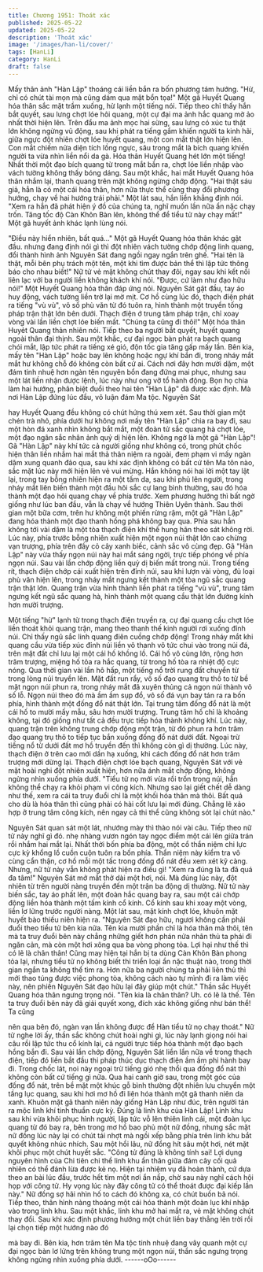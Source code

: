 ```yaml
---
title: Chương 1951: Thoát xác
published: 2025-05-22
updated: 2025-05-22
description: 'Thoát xác'
image: '/images/han-li/cover/'
tags: [HanLi]
category: HanLi
draft: false
---
```


Mấy thân ảnh "Hàn Lập" thoáng cái liền bắn ra bốn phương tám
hướng.
"Hừ, chỉ có chút tài mọn mà cũng dám qua mặt bổn tọa!"
Một gã Huyết Quang hóa thân sắc mặt trầm xuống, hừ lạnh một
tiếng nói.
Tiếp theo chỉ thấy hắn bắt quyết, sau lưng chợt lóe hôi quang,
một cự đại ma ảnh hắc quang mờ ảo nhất thời hiện lên. Trên đẩu
ma ảnh mọc hai sừng, sau lưng có xúc tu thật lớn không ngừng
vũ động, sau khi phát ra tiếng gầm khiến người ta kinh hãi, giữa
ngực đột nhiên chợt lóe huyết quang, một con mắt thật lớn hiện
lên. Con mắt chiếm nửa diện tích lồng ngực, sâu trong mắt là bích
quang khiến người ta vừa nhìn liền nổi da gà.
Hóa thân Huyết Quang hét lớn một tiếng!
Nhất thời một đạo bích quang từ trong mắt bắn ra, chợt lóe liền
nhập vào vách tường không thấy bóng dáng. Sau một khắc, hai
mắt Huyết Quang hóa thân nhắm lại, thanh quang trên mặt không
ngừng chớp động.
"Hai thật sáu giả, hẳn là có một cái hóa thân, hơn nữa thực thể
cũng thay đổi phương hướng, chạy về hai hướng trái phải."
Một lát sau, hắn liền khẳng định nói.
"Xem ra hắn đã phát hiện ý đồ của chúng ta, nghĩ muốn lần nữa
ẩn nặc chạy trốn. Tăng tốc độ Càn Khôn Bàn lên, không thể để
tiểu tử này chạy mất!"
Một gã huyết ảnh khác lạnh lùng nói.

"Điều này hiển nhiên, bất quá..."
Một gã Huyết Quang hóa thân khác gật đầu. nhưng đang định nói
gì thì đột nhiên vách tường chớp động linh quang, đổi thành hình
ảnh Nguyên Sát đang ngồi ngay ngắn trên ghế.
"Hai tên là thật, mỗi bên phụ trách một tên, một khi tìm được bản
thể thì lập tức thông báo cho nhau biết!"
Nữ tử vẻ mặt không chút thay đôi, ngay sau khi kết nối liên lạc với
ba người liền không khách khí nói.
"Được, cứ làm như đạo hữu nói!"
Một Huyết Quang hóa thân đáp ứng nói.
Nguyên Sát gật đầu, tay áo huy động, vách tường liền trờ lại mờ
mịt. Cơ hồ cùng lúc đó, thạch điện phát ra tiếng "vù vù", vô số phù
văn từ đó tuôn ra, hình thành một truyền tống pháp trận thật lớn
bên dưới. Thạch điện ớ trung tâm pháp trận, chỉ xoay vòng vài lần
liền chợt lóe biến mất.
"Chúng ta cũng đi thôi!"
Một hóa thân Huyẻt Quang thản nhiên nói.
Tiếp theo ba người bắt quyết, huyết quang ngoài thân đại thịnh.
Sau một khắc, cự đại ngọc bàn phát ra bạch quang chói mắt, lập
tức phát ra tiếng xé gió, độn tốc gia tăng gấp mấy lần.
Bên kia, mấy tên "Hàn Lập" hoặc bay lên không hoặc ngự khí bắn
đi, trong nháy mắt mắt hư không chỗ đó không còn bất cứ ai.
Cách nơi đây hơn mười dặm, một đám tinh nhuệ hơn ngàn tên
nguyên bổn đang đứng mai phục, nhưng sau một lát liền nhận
được lệnh, lúc này như ong vỡ tổ hành động. Bọn họ chia làm hai
hướng, phân biệt đuổi theo hai tên "Hàn Lập" đã được xác định.
Mà nơi Hàn Lập đứng lúc đầu, vô luận đám Ma tộc. Nguyên Sát

hay Huyết Quang đều không có chút hứng thú xem xét. Sau thời
gian một chén trà nhỏ, phía dưới hư không nơi mấy tên "Hàn Lập"
chia ra bay đi, sau một hòn đá xanh nhìn không bắt mắt, một
đoàn tử sắc quang hà chợt lóe, một đạo ngân sắc nhân ảnh quỷ
dị hiện lên.
Không ngờ là một gã "Hàn Lập"!
Gã "Hàn Lập" này khí tức cả người giống như không có, trong
phút chốc hiện thân liền nhắm hai mắt thả thân niệm ra ngoài,
đem phạm vi mấy ngàn dặm xung quanh đảo qua, sau khi xác
định không có bất cứ tên Ma tôn nào, sắc mặt lúc này mới hiện
lên vẻ vui mừng.
Hắn không nói hai lời một tay lật lại, trong tay bỗng nhiên hiện ra
một tấm da, sau khi phủ lên người, trong nháy mắt liên biến thành
một đầu hôi sắc cự lang bình thường, sau đó hóa thành một đạo
hôi quang chạy về phía trước.
Xem phương hướng thì bất ngờ giống như lúc ban đầu, vẫn là
chạy về hướng Thiên Uyên thành.
Sau thời gian một bữa cơm, trên hư không một phiến rừng rậm,
một gã "Hàn Lập" đang hóa thành một đạo thanh hồng phá không
bay qua. Phía sau hắn không tới vài dặm là một tòa thạch điện
khí thế hung hãn theo sát không rời.
Lúc này, phía trước bỗng nhiên xuất hiện một ngọn núi thật lớn
cao chừng vạn trượng, phía trên đầy cỏ cây xanh biếc, cảnh sắc
vô cùng đẹp. Gã "Hàn Lập" này vừa thấy ngọn núi này hai mắt
sáng ngời, trực tiếp phóng về phía ngọn núi. Sau vài lần chớp
động liền quỷ dị biến mất trong núi.
Trong tiếng rít, thạch điện chớp cái xuất hiện trên đỉnh núi, sau khi
lượn vài vòng, đủ loại phù văn hiện lên, trong nháy mắt ngưng kết
thành một tòa ngũ sắc quang trận thật lớn.
Quang trận vừa hình thành liền phát ra tiếng "vù vù", trung tâm
ngưng kết ngũ sắc quang hà, hình thành một quang cầu thật lớn
đường kính hơn mười trượng.

Một tiếng "hừ" lạnh từ trong thạch điện truyền ra, cự đại quang
cầu chợt lóe liền thoát khỏi quang trận, mang theo thanh thế kinh
người rơi xuống đỉnh núi. Chỉ thấy ngũ sắc linh quang điên cuồng
chớp động!
Trong nháy mắt khi quang cầu vừa tiếp xúc đỉnh núi liền vô thanh
vô tức chui vào trong núi đá, trên mặt đất chỉ lưu lại một cái hố
khồng lồ.
Cái hố vô cùng lớn, rộng hơn trăm trượng, miệng hố tỏa ra hắc
quang, từ trong hố tòa ra nhiệt độ cực nóng.
Qua thời gian vài lần hô hấp, một tiếng nổ trời rung đất chuyển từ
trong lòng núi truyền lên. Mặt đất run rẩy, vô số đạo quang trụ thô
to từ bề mặt ngọn núi phun ra, trong nháy mắt đã xuyên thủng cả
ngọn núi thành vô số lỗ. Ngọn núi theo đó mà ầm ầm sụp đổ, vô
số đá vụn bay tán ra ra bốn phía, hình thành một đống đổ nát thật
lớn. Tại trung tâm đống đổ nát là một cái hố to mười mấy mẫu,
sâu hơn mười trượng. Trung tâm hố chỉ là khoảng không, tại đó
giống như tất cả đều trực tiếp hóa thành không khí.
Lúc này, quang trận trên không trung chớp động một trận, từ đó
phun ra hơn trăm đạo quang trụ thô to tiếp tục bắn xuống đống đổ
nát dưới đất.
Ngoại trừ tiếng nổ từ dưới đất mơ hồ truyền đến thì không còn gì
dị thường.
Lúc này, thạch điện ở trên cao mới dần hạ xuống, khi cách đống
đổ nát hơn trăm trượng mới dừng lại. Thạch điện chợt lóe bạch
quang, Nguyên Sát với vẻ mặt hoài nghi đột nhiên xuất hiện, hơn
nữa ánh mắt chớp động, không ngừng nhìn xuống phía dưới.
"Tiểu tử nọ mới vừa rồi trốn trong núi, hẳn không thể chạy ra khỏi
phạm vi công kích. Nhưng sao lại giết chết dễ dàng như thế, xem
ra cái ta truy đuổi chỉ là một khối hóa thân mà thôi. Bất quá cho dù
là hóa thân thì cũng phải có hài cốt lưu lại mới đúng. Chẳng lẽ xảo
hợp ỡ trung tâm công kích, nên ngay cả thi thể cũng không sót lại
chút nào."

Nguyên Sát quan sát một lát, nhướng mày thì thào nói vài câu.
Tiếp theo nữ tử này nghĩ gì đó. nhẹ nhàng vươn ngón tay ngọc
điểm một cái lên giữa trán rồi nhắm hai mắt lại. Nhất thời bốn
phía ba động, một cổ thẩn niệm chi lực cực kỳ khổng lồ cuồn
cuộn tuôn ra bốn phía.
Thẩn niệm này kiểm tra vô cùng cẩn thận, cơ hồ mỗi một tấc
trong đống đổ nát đều xem xét kỹ càng. Nhưng, nữ tử này vẫn
không phát hiện ra điều gì!
"Xem ra đúng là ta đã quá đa tâm!"
Nguyẻn Sát mở mắt thở dài một hơi, nói.
Mà đúng lúc này, đột nhiên từ trên người nàng truyền đến một
trận ba động dị thường. Nữ tử này biến sắc, tay áo phất lên, một
đoàn hắc quang bay ra, sau một cái chớp động liền hóa thành
một tấm kính cổ kính. Cổ kính sau khi xoay một vòng, liền lơ lửng
trước người nàng.
Một lát sau, mặt kính chợt lóe, khuôn mặt huyết bào thiếu niên
hiện ra.
"Nguyên Sát đạo hữu, ngươi không cần phải đuổi theo tiểu tử bên
kia nữa. Tên kia mười phần chỉ là hóa thân mà thôi, tên mà ta truy
đuổi bên này chẳng những giết hơn phán nửa nhân thủ ta phái đi
ngăn cản, mà còn một hơi xông qua ba vòng phong tỏa. Lợi hại
như thế thì có lẽ là chân thân! Cũng may hiện tại hắn bị ta dùng
Càn Khôn Bàn phong tỏa lại, nhưng tiểu tử nọ không biết thi triển
loại ẩn nặc thuật nào, trong thời gian ngắn ta không thể tìm ra.
Hơn nữa ba người chúng ta phải liên thủ thì mới thao túng được
việc phong tòa, không cách nào tự mình đi ra làm việc này, nên
phiền Nguyên Sát đạo hữu lại đây giúp một chút."
Thần sắc Huyết Quang hóa thân ngưng trọng nói.
"Tên kia là chân thân? Uh. có lẽ là thế. Tên ta truy đuổi bên này
đã giải quyết xong, đích xác không giống như bán thể! Ta cũng

nên qua bên đó, ngàn vạn lần không được để Hàn tiểu tử nọ chạy
thoát."
Nữ tử nghe lời ấy, thần sắc không chút hoài nghi gì, lúc này lạnh
giọng nói hai câu rồi lập tức thu cổ kính lại, cả người trực tiếp hóa
thành một đạo bạch hồng bắn đi.
Sau vài lần chớp động, Nguyên Sát liền lần nữa về trong thạch
điện, tiếp đó liền bắt đầu thi pháp thúc dục thạch điện ầm ầm phi
hành bay đi. Trong chốc lát, noi này ngoại trừ tiếng gió nhẹ thổi
qua đống đổ nát thì không còn bất cứ tiếng gì nữa.
Qua hai canh giờ sau, trong một góc của đống đổ nát, trên bề mặt
một khúc gỗ bình thường đột nhiên lưu chuyển một tầng lục
quang, sau khi hơi mơ hồ đi liên hóa thành một gã thanh niên da
xanh. Khuôn mặt gã thanh niên này giống Hàn Lập như đúc, trên
người tản ra mộc linh khí tinh thuần cực kỳ.
Đúng là linh khu của Hàn Lập!
Linh khu sau khi vừa khôi phục hình người, lập tức vỗ lên thiên
linh cái, một đoàn lục quang từ đó bay ra, bên trong mơ hồ bao
phủ một nữ đồng, nhưng sắc mặt nữ đồng lúc này lại có chút tái
nhợt mà ngồi xếp bằng phía trên linh khu bắt quyết không nhúc
nhích. Sau một hồi lâu, nữ đồng hít sâu một hơi, nét mặt khôi
phục một chút huyết sắc.
"Công tử đúng là không tính sai! Lợi dụng nguyên hình của Chi
tiên chi thể linh khu ẩn thân giữa đám cây cối quả nhiên có thể
đánh lừa được kẻ nọ. Hiện tại nhiệm vụ đã hoàn thành, cứ dựa
theo an bài lúc đầu, trước hết tìm một nơi ẩn nấp, chờ sau này
nghĩ cách hội họp với công tử. Hy vọng lúc này đây công tử có thể
thoát được đại kiếp lần này."
Nữ đồng sợ hãi nhìn hố to cách đó không xa, có chút buồn bã nói.
Tiếp theo, thân hình nàng thoáng một cái hóa thành một đoàn lục
khí nhập vào trong linh khu. Sau một khắc, linh khu mở hai mắt
ra, vẻ mặt không chút thay đổi. Sau khi xác định phương hướng
một chút liền bay thẳng lên trời rồi lại chọn tiếp một hướng nào đó

mà bay đi.
Bên kia, hơn trăm tên Ma tộc tinh nhuệ đang vây quanh một cự
đại ngọc bàn lơ lửng trên không trung một ngọn núi, thần sắc
ngưng trọng không ngừng nhìn xuống phía dưới.
------oOo------
